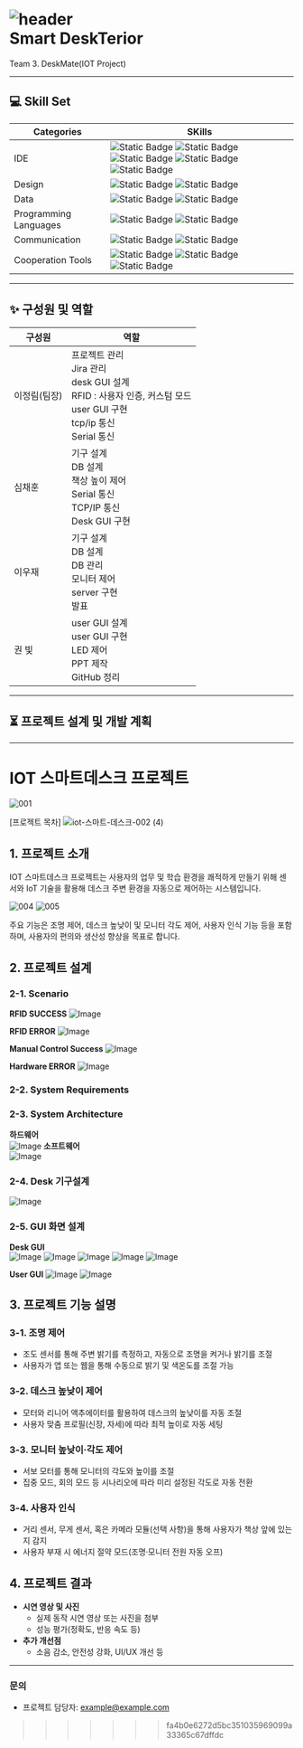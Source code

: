 ![header](https://capsule-render.vercel.app/api?type=venom&color=timeGradient&height=300&section=header&text=SmartDesk&fontColor=333333&fontSize=90)                       
Smart DeskTerior
===========
Team 3. DeskMate(IOT Project)
***
## :computer: Skill Set
|Categories|SKills|
|------|------|
|IDE|![Static Badge](https://img.shields.io/badge/linux-%23FCC624?style=plastic&logo=linux&logoColor=ffffff) ![Static Badge](https://img.shields.io/badge/ubuntu-22.04-grey?style=plastic&logo=ubuntu&logoColor=ffffff&labelColor=%23E95420) ![Static Badge](https://img.shields.io/badge/vsCode-%232185D0?style=plastic&logo=vscode&logoColor=ffffff) ![Static Badge](https://img.shields.io/badge/jupyter-%23F37626?style=plastic&logo=jupyter&logoColor=ffffff) ![Static Badge](https://img.shields.io/badge/arduino-sketchIDE-grey?style=plastic&logo=arduino&labelColor=%2300878F)|
|Design|![Static Badge](https://img.shields.io/badge/figma-%23F24E1E?style=plastic&logo=figma&logoColor=white) ![Static Badge](https://img.shields.io/badge/pyQT-Designer-grey?style=plastic&logo=qt&logoColor=white&labelColor=%2341CD52)|
|Data|![Static Badge](https://img.shields.io/badge/mysql-%234479A1?style=plastic&logo=mysql&logoColor=ffffff) ![Static Badge](https://img.shields.io/badge/amazonrds-%23527FFF?style=plastic&logo=amazonrds&logoColor=ffffff)|
|Programming Languages|![Static Badge](https://img.shields.io/badge/Python-%233776AB?style=plastic&logo=python&logoColor=ffffff) ![Static Badge](https://img.shields.io/badge/C%2B%2B-%2300599C?style=plastic&logo=cplusplus&logoColor=white)|
|Communication|![Static Badge](https://img.shields.io/badge/serial-grey?style=plastic) ![Static Badge](https://img.shields.io/badge/flask-%23000000?style=plastic&logo=flask&logoColor=%23FFFFFF)|
|Cooperation Tools|![Static Badge](https://img.shields.io/badge/jira-%230052CC?style=plastic&logo=jira&logoColor=ffffff) ![Static Badge](https://img.shields.io/badge/confluence-%23172B4D?style=plastic&logo=confluence&logoColor=ffffff) ![Static Badge](https://img.shields.io/badge/slack-%234A154B?style=plastic&logo=slack)

***
## :sparkles: 구성원 및 역할
|구성원|역할|
|-----|-----|
|이정림(팀장)|프로젝트 관리<br>Jira 관리<br>desk GUI 설계<br>RFID : 사용자 인증, 커스텀 모드<br>user GUI 구현<br>tcp/ip 통신<br>Serial 통신|
|심채훈|기구 설계<br>DB 설계<br>책상 높이 제어<br>Serial 통신<br>TCP/IP 통신<br>Desk GUI 구현|
|이우재|기구 설계<br>DB 설계<br>DB 관리<br>모니터 제어<br>server 구현<br>발표|
|권 빛|user GUI 설계<br>user GUI 구현<br>LED 제어<br>PPT 제작<br>GitHub 정리|

***
## :hourglass_flowing_sand: 프로젝트 설계 및 개발 계획

***

# IOT 스마트데스크 프로젝트
![001](https://github.com/user-attachments/assets/04697113-9218-4869-9034-3c32d54ac885)

[프로젝트 목차]
![iot-스마트-데스크-002 (4)](https://github.com/user-attachments/assets/d9d94928-24ab-492e-971f-fd9b2e702c35)

## 1. 프로젝트 소개
IOT 스마트데스크 프로젝트는 사용자의 업무 및 학습 환경을 쾌적하게 만들기 위해 센서와 IoT 기술을 활용해 데스크 주변 환경을 자동으로 제어하는 시스템입니다.  

![004](https://github.com/user-attachments/assets/81693ffc-63af-4ad8-8af7-6059edefb550)
![005](https://github.com/user-attachments/assets/c9bbb441-56bc-4773-8675-b5718d973a4a)

주요 기능은 조명 제어, 데스크 높낮이 및 모니터 각도 제어, 사용자 인식 기능 등을 포함하며, 사용자의 편의와 생산성 향상을 목표로 합니다.
## 2. 프로젝트 설계

### 2-1. Scenario
**RFID SUCCESS**
	![Image](https://github.com/user-attachments/assets/19a7bb6e-49a2-461e-82b3-b331f8d1313a)                             

**RFID ERROR**
	![Image](https://github.com/user-attachments/assets/768b0ca8-4562-4f66-b15c-38c2368a37e5)                            

**Manual Control Success**
	![Image](https://github.com/user-attachments/assets/60edacdf-2391-4af6-bd41-50f43be6db3b)                           

**Hardware ERROR**
	![Image](https://github.com/user-attachments/assets/7b8617cd-9413-4d3d-bbfc-0b6e83224b6b)                         

### 2-2. System Requirements

### 2-3. System Architecture
**하드웨어**  
  ![Image](https://github.com/user-attachments/assets/1266ac6a-ce54-477e-8a54-9d3f5cb76b88)
**소프트웨어**  
   ![Image](https://github.com/user-attachments/assets/ad806e1d-4484-4053-9f55-4f44a2ff73a2)

### 2-4. Desk 기구설계
![Image](https://github.com/user-attachments/assets/58cbd91a-8c2e-4470-9615-f38e8b717d34) 

### 2-5. GUI 화면 설계
**Desk GUI**  
	![Image](https://github.com/user-attachments/assets/a4cfb278-3b02-491c-bfa8-2bf264f3b5bb)
	![Image](https://github.com/user-attachments/assets/3dc70b8c-56c4-4881-a520-494bb41ab218)
	![Image](https://github.com/user-attachments/assets/bb876e61-491b-49b0-bef2-4f989fec1e86)
	![Image](https://github.com/user-attachments/assets/77213b30-df7d-41c1-99f2-b588ba3f5f26)
	![Image](https://github.com/user-attachments/assets/28a7e275-4b12-4d80-8b63-f6083eb957ab)             

**User GUI**
	![Image](https://github.com/user-attachments/assets/9b633cb9-929b-46c4-a888-866ce1624e2d)
	![Image](https://github.com/user-attachments/assets/803766fb-a3a0-4b93-ace6-d8df14d3fdd8)

## 3. 프로젝트 기능 설명

### 3-1. 조명 제어
- 조도 센서를 통해 주변 밝기를 측정하고, 자동으로 조명을 켜거나 밝기를 조절  
- 사용자가 앱 또는 웹을 통해 수동으로 밝기 및 색온도를 조절 가능  

### 3-2. 데스크 높낮이 제어
- 모터와 리니어 액추에이터를 활용하여 데스크의 높낮이를 자동 조절  
- 사용자 맞춤 프로필(신장, 자세)에 따라 최적 높이로 자동 세팅  

### 3-3. 모니터 높낮이·각도 제어
- 서보 모터를 통해 모니터의 각도와 높이를 조절  
- 집중 모드, 회의 모드 등 시나리오에 따라 미리 설정된 각도로 자동 전환  

### 3-4. 사용자 인식
- 거리 센서, 무게 센서, 혹은 카메라 모듈(선택 사항)을 통해 사용자가 책상 앞에 있는지 감지  
- 사용자 부재 시 에너지 절약 모드(조명·모니터 전원 자동 오프)  

## 4. 프로젝트 결과
- **시연 영상 및 사진**  
  - 실제 동작 시연 영상 또는 사진을 첨부  
  - 성능 평가(정확도, 반응 속도 등)  
- **추가 개선점**  
  - 소음 감소, 안전성 강화, UI/UX 개선 등  

---



### 문의
- 프로젝트 담당자: [example@example.com](mailto:example@example.com)

>>>>>>> fa4b0e6272d5bc351035969099a33365c67dffdc
